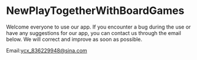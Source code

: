 # NewPlayTogetherWithBoardGames

Welcome everyone to use our app. If you encounter a bug during the use or have any suggestions for our app, you can contact us through the email below. We will correct and improve as soon as possible.



Email:ycx_836229948@sina.com
